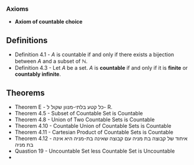 ### Axioms

- **Axiom of countable choice**

## Definitions

- Definition 4.1 - $A$ is countable if and only if there exists a bijection between $A$ and a subset of $\mathbb{N}$.
- Definition 4.3 - Let $A$ be a set. $A$ is **countable** if and only if it is **finite** or **countably infinite**. 

## Theorems

- Theorem E - כל קטע בלתי-מנוון שקול ל- R.
- Theorem 4.5 - Subset of Countable Set is Countable
- Theorem 4.8 - Union of Two Countable Sets is Countable
- Theorem 4.10 - Countable Union of Countable Sets is Countable
- Theorem 4.11 - Cartesian Product of Countable Sets is Countable
- Theorem 4.12 - איחוד של קבוצה בת מניה עם קבוצה שאינה בת-מניה היא אינה בת מניה
- Quastion 19 - Uncountable Set less Countable Set is Uncountable
- 

